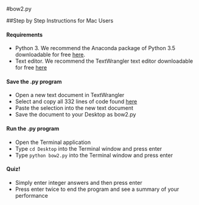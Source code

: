 #bow2.py

##Step by Step Instructions for Mac Users

#### Requirements
- Python 3. We recommend the Anaconda package of Python 3.5 downloadable for free [here](https://www.continuum.io/downloads).
- Text editor. We recommend the TextWrangler text editor downloadable for free [here](http://www.barebones.com/products/textwrangler/download.html)

#### Save the .py program
- Open a new text document in TextWrangler
- Select and copy all 332 lines of code found [here](https://github.com/AndreMonc/BOW_quiz/blob/master/bow2.py)
- Paste the selection into the new text document
- Save the document to your Desktop as bow2.py

#### Run the .py program
- Open the Terminal application
- Type `cd Desktop` into the Terminal window and press enter
- Type `python bow2.py` into the Terminal window and press enter

#### Quiz!
- Simply enter integer answers and then press enter
- Press enter twice to end the program and see a summary of your performance




